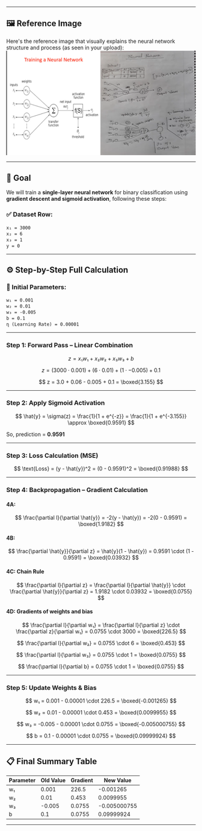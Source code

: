 
---

## 🖼️ Reference Image

Here's the reference image that visually explains the neural network structure and process (as seen in your upload):
**![Neural Network Diagram](https://github.com/Mahfuzar148/Machine-Learning-and-Deep-learning/raw/main/Deep%20Learning/Backward%20propagation.png)**

---

## 📌 Goal

We will train a **single-layer neural network** for binary classification using **gradient descent and sigmoid activation**, following these steps:

### ✅ Dataset Row:

```
x₁ = 3000  
x₂ = 6  
x₃ = 1  
y = 0
```

---

## ⚙️ Step-by-Step Full Calculation

### 🔢 Initial Parameters:

```
w₁ = 0.001  
w₂ = 0.01  
w₃ = -0.005  
b = 0.1  
η (Learning Rate) = 0.00001
```

---

### **Step 1: Forward Pass – Linear Combination**

$$
z = x₁w₁ + x₂w₂ + x₃w₃ + b
$$

$$
z = (3000 \cdot 0.001) + (6 \cdot 0.01) + (1 \cdot -0.005) + 0.1
$$

$$
z = 3.0 + 0.06 - 0.005 + 0.1 = \boxed{3.155}
$$

---

### **Step 2: Apply Sigmoid Activation**

$$
\hat{y} = \sigma(z) = \frac{1}{1 + e^{-z}} = \frac{1}{1 + e^{-3.155}} \approx \boxed{0.9591}
$$

So, prediction = **0.9591**

---

### **Step 3: Loss Calculation (MSE)**

$$
\text{Loss} = (y - \hat{y})^2 = (0 - 0.9591)^2 = \boxed{0.91988}
$$

---

### **Step 4: Backpropagation – Gradient Calculation**

#### 4A:

$$
\frac{\partial l}{\partial \hat{y}} = -2(y - \hat{y}) = -2(0 - 0.9591) = \boxed{1.9182}
$$

#### 4B:

$$
\frac{\partial \hat{y}}{\partial z} = \hat{y}(1 - \hat{y}) = 0.9591 \cdot (1 - 0.9591) = \boxed{0.03932}
$$

#### 4C: Chain Rule

$$
\frac{\partial l}{\partial z} = \frac{\partial l}{\partial \hat{y}} \cdot \frac{\partial \hat{y}}{\partial z}
= 1.9182 \cdot 0.03932 = \boxed{0.0755}
$$

#### 4D: Gradients of weights and bias

$$
\frac{\partial l}{\partial w₁} = \frac{\partial l}{\partial z} \cdot \frac{\partial z}{\partial w₁} = 0.0755 \cdot 3000 = \boxed{226.5}
$$

$$
\frac{\partial l}{\partial w₂} = 0.0755 \cdot 6 = \boxed{0.453}
$$

$$
\frac{\partial l}{\partial w₃} = 0.0755 \cdot 1 = \boxed{0.0755}
$$

$$
\frac{\partial l}{\partial b} = 0.0755 \cdot 1 = \boxed{0.0755}
$$

---

### **Step 5: Update Weights & Bias**

$$
w₁ = 0.001 - 0.00001 \cdot 226.5 = \boxed{-0.001265}
$$

$$
w₂ = 0.01 - 0.00001 \cdot 0.453 = \boxed{0.0099955}
$$

$$
w₃ = -0.005 - 0.00001 \cdot 0.0755 = \boxed{-0.005000755}
$$

$$
b = 0.1 - 0.00001 \cdot 0.0755 = \boxed{0.09999924}
$$

---

## 📋 Final Summary Table

| **Parameter** | **Old Value** | **Gradient** | **New Value** |
| ------------- | ------------- | ------------ | ------------- |
| w₁            | 0.001         | 226.5        | -0.001265     |
| w₂            | 0.01          | 0.453        | 0.0099955     |
| w₃            | -0.005        | 0.0755       | -0.005000755  |
| b             | 0.1           | 0.0755       | 0.09999924    |

---

